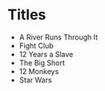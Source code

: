 # Titles

- A River Runs Through It
- Fight Club
- 12 Years a Slave
- The Big Short
- 12 Monkeys
- Star Wars
